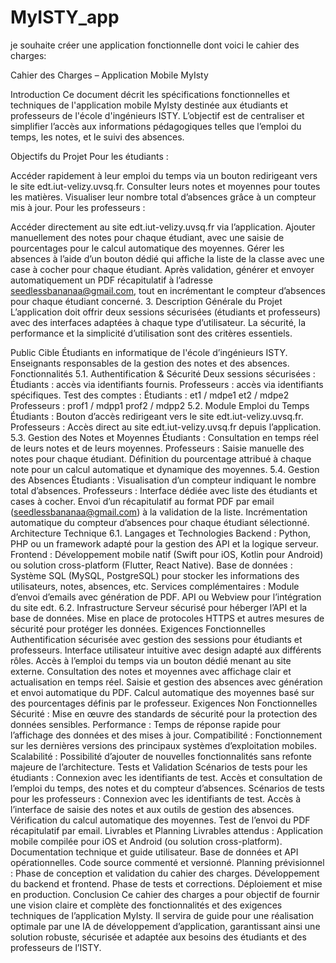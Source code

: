 # MyISTY_app

je souhaite créer une application fonctionnelle dont voici le cahier des charges:

Cahier des Charges – Application Mobile MyIsty

Introduction
Ce document décrit les spécifications fonctionnelles et techniques de l'application mobile MyIsty destinée aux étudiants et professeurs de l'école d'ingénieurs ISTY. L’objectif est de centraliser et simplifier l’accès aux informations pédagogiques telles que l’emploi du temps, les notes, et le suivi des absences.

Objectifs du Projet
Pour les étudiants :

Accéder rapidement à leur emploi du temps via un bouton redirigeant vers le site edt.iut-velizy.uvsq.fr.
Consulter leurs notes et moyennes pour toutes les matières.
Visualiser leur nombre total d’absences grâce à un compteur mis à jour.
Pour les professeurs :

Accéder directement au site edt.iut-velizy.uvsq.fr via l’application.
Ajouter manuellement des notes pour chaque étudiant, avec une saisie de pourcentages pour le calcul automatique des moyennes.
Gérer les absences à l’aide d’un bouton dédié qui affiche la liste de la classe avec une case à cocher pour chaque étudiant.
Après validation, générer et envoyer automatiquement un PDF récapitulatif à l’adresse seedlessbananaa@gmail.com, tout en incrémentant le compteur d’absences pour chaque étudiant concerné.
3. Description Générale du Projet
L’application doit offrir deux sessions sécurisées (étudiants et professeurs) avec des interfaces adaptées à chaque type d’utilisateur. La sécurité, la performance et la simplicité d’utilisation sont des critères essentiels.

Public Cible Étudiants en informatique de l'école d’ingénieurs ISTY. Enseignants responsables de la gestion des notes et des absences.
Fonctionnalités 5.1. Authentification & Sécurité Deux sessions sécurisées : Étudiants : accès via identifiants fournis. Professeurs : accès via identifiants spécifiques. Test des comptes : Étudiants : et1 / mdpe1 et2 / mdpe2 Professeurs : prof1 / mdpp1 prof2 / mdpp2 5.2. Module Emploi du Temps Étudiants : Bouton d’accès redirigeant vers le site edt.iut-velizy.uvsq.fr. Professeurs : Accès direct au site edt.iut-velizy.uvsq.fr depuis l’application. 5.3. Gestion des Notes et Moyennes Étudiants : Consultation en temps réel de leurs notes et de leurs moyennes. Professeurs : Saisie manuelle des notes pour chaque étudiant. Définition du pourcentage attribué à chaque note pour un calcul automatique et dynamique des moyennes. 5.4. Gestion des Absences Étudiants : Visualisation d’un compteur indiquant le nombre total d’absences. Professeurs : Interface dédiée avec liste des étudiants et cases à cocher. Envoi d’un récapitulatif au format PDF par email (seedlessbananaa@gmail.com) à la validation de la liste. Incrémentation automatique du compteur d’absences pour chaque étudiant sélectionné.
Architecture Technique 6.1. Langages et Technologies Backend : Python, PHP ou un framework adapté pour la gestion des API et la logique serveur. Frontend : Développement mobile natif (Swift pour iOS, Kotlin pour Android) ou solution cross-platform (Flutter, React Native). Base de données : Système SQL (MySQL, PostgreSQL) pour stocker les informations des utilisateurs, notes, absences, etc. Services complémentaires : Module d’envoi d’emails avec génération de PDF. API ou Webview pour l’intégration du site edt. 6.2. Infrastructure Serveur sécurisé pour héberger l’API et la base de données. Mise en place de protocoles HTTPS et autres mesures de sécurité pour protéger les données.
Exigences Fonctionnelles Authentification sécurisée avec gestion des sessions pour étudiants et professeurs. Interface utilisateur intuitive avec design adapté aux différents rôles. Accès à l’emploi du temps via un bouton dédié menant au site externe. Consultation des notes et moyennes avec affichage clair et actualisation en temps réel. Saisie et gestion des absences avec génération et envoi automatique du PDF. Calcul automatique des moyennes basé sur des pourcentages définis par le professeur.
Exigences Non Fonctionnelles Sécurité : Mise en œuvre des standards de sécurité pour la protection des données sensibles. Performance : Temps de réponse rapide pour l’affichage des données et des mises à jour. Compatibilité : Fonctionnement sur les dernières versions des principaux systèmes d’exploitation mobiles. Scalabilité : Possibilité d’ajouter de nouvelles fonctionnalités sans refonte majeure de l’architecture.
Tests et Validation Scénarios de tests pour les étudiants : Connexion avec les identifiants de test. Accès et consultation de l’emploi du temps, des notes et du compteur d’absences. Scénarios de tests pour les professeurs : Connexion avec les identifiants de test. Accès à l’interface de saisie des notes et aux outils de gestion des absences. Vérification du calcul automatique des moyennes. Test de l’envoi du PDF récapitulatif par email.
Livrables et Planning Livrables attendus : Application mobile compilée pour iOS et Android (ou solution cross-platform). Documentation technique et guide utilisateur. Base de données et API opérationnelles. Code source commenté et versionné. Planning prévisionnel : Phase de conception et validation du cahier des charges. Développement du backend et frontend. Phase de tests et corrections. Déploiement et mise en production.
Conclusion Ce cahier des charges a pour objectif de fournir une vision claire et complète des fonctionnalités et des exigences techniques de l’application MyIsty. Il servira de guide pour une réalisation optimale par une IA de développement d’application, garantissant ainsi une solution robuste, sécurisée et adaptée aux besoins des étudiants et des professeurs de l’ISTY.
